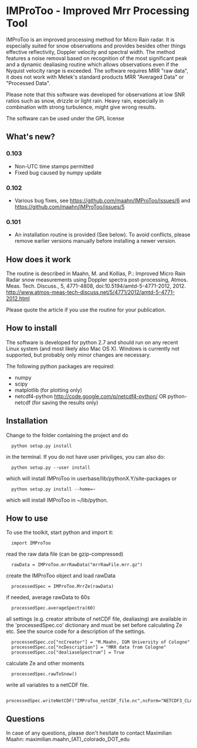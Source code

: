# IMProToo - Improved Mrr Processing Tool



IMProToo is an improved processing method for Micro Rain radar. It is especially suited for snow observations and provides besides other things effective reflectivity, Doppler velocity and spectral width. The method features a noise removal based on recognition of the most significant peak and a dynamic dealiasing routine which allows observations even if the Nyquist velocity range is exceeded. The software requires MRR "raw data", it does not work with Metek's standard products MRR "Averaged Data" or "Processed Data".

Please note that this software was developed for observations at low SNR ratios such as snow, drizzle or light rain. Heavy rain, especially in combination with strong turbulence, might give wrong results.

The software can be used under the GPL license

## What's new?

### 0.103
* Non-UTC time stamps permitted 
* Fixed bug caused by numpy update

### 0.102
* Various bug fixes, see https://github.com/maahn/IMProToo/issues/6 and https://github.com/maahn/IMProToo/issues/5

### 0.101
* An installation routine is provided (See below). To avoid conflicts, please remove earlier versions manually before installing a newer version.

## How does it work 

The routine is described in 
Maahn, M. and Kollias, P.: Improved Micro Rain Radar snow measurements using Doppler spectra post-processing, Atmos. Meas. Tech. Discuss., 5, 4771-4808, doi:10.5194/amtd-5-4771-2012, 2012. http://www.atmos-meas-tech-discuss.net/5/4771/2012/amtd-5-4771-2012.html

Please quote the article if you use the routine for your publication.

## How to install

The software is developed for python 2.7 and should run on any recent Linux system (and most likely also Mac OS X). Windows is currently not supported, but probably only minor changes are necessary.

The following python packages are required:
  * numpy
  * scipy
  * matplotlib (for plotting only)
  * netcdf4-python http://code.google.com/p/netcdf4-python/ OR python-netcdf (for saving the results only)

## Installation

Change to the folder containing the project and do 
```
  python setup.py install
```
in the terminal. If you do not have user priviliges, you can also do:
```
  python setup.py --user install
```
which will install IMProToo in userbase/lib/pythonX.Y/site-packages or
```
  python setup.py install --home=~
```
which will install IMProToo in ~/lib/python.


## How to use

To use the toolkit, start python and import it:
```
  import IMProToo
```

read the raw data file (can be gzip-compressed)
```
  rawData = IMProToo.mrrRawData("mrrRawFile.mrr.gz")
```

create the IMProToo object and load rawData
```
  processedSpec = IMProToo.MrrZe(rawData)
```

if needed, average rawData to 60s
```
  processedSpec.averageSpectra(60)
```

all settings (e.g. creator attribute of netCDF file, dealiasing) are available in the 'processedSpec.co' dictionary and must be set before calculating Ze etc. See the source code for a description of the settings.
```
  processedSpec.co["ncCreator"] = "M.Maahn, IGM University of Cologne"
  processedSpec.co["ncDescription"] = "MRR data from Cologne"
  processedSpec.co["dealiaseSpectrum"] = True    
```

calculate Ze and other moments
```
  processedSpec.rawToSnow()
```

write all variables to a netCDF file.
```
  processedSpec.writeNetCDF("IMProToo_netCDF_file.nc",ncForm="NETCDF3_CLASSIC")
```


## Questions
In case of any questions, please don't hesitate to contact Maximilian Maahn: maximilian.maahn_(AT)_colorado_DOT_edu
